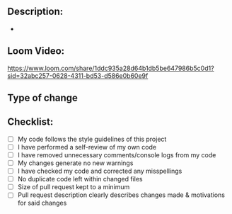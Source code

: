 ## Description:

- 


## Loom Video:
https://www.loom.com/share/1ddc935a28d64b1db5be647986b5c0d1?sid=32abc257-0628-4311-bd53-d586e0b60e9f

## Type of change



## Checklist:

- [ ] My code follows the style guidelines of this project
- [ ] I have performed a self-review of my own code
- [ ] I have removed unnecessary comments/console logs from my code
- [ ] My changes generate no new warnings
- [ ] I have checked my code and corrected any misspellings
- [ ] No duplicate code left within changed files
- [ ] Size of pull request kept to a minimum
- [ ] Pull request description clearly describes changes made & motivations for said changes
